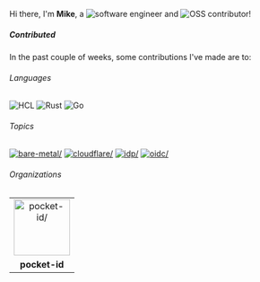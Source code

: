 Hi there, I'm **Mike**, a ![software engineer](https://img.shields.io/static/v1?style=flat-square&label=&message=software%20engineer&color=navy) and ![OSS contributor](https://img.shields.io/static/v1?style=flat-square&label=&message=OSS%20contributor&color=navy)!

##### Contributed

In the past couple of weeks, some contributions I've made are to:

###### Languages

![HCL](https://img.shields.io/static/v1?logo=HCL&logoColor=%23fff&style=flat-square&label=&message=HCL&color=%23844FBA) ![Rust](https://img.shields.io/static/v1?logo=Rust&logoColor=%23333&style=flat-square&label=&message=Rust&color=%23dea584) ![Go](https://img.shields.io/static/v1?logo=Go&logoColor=%23fff&style=flat-square&label=&message=Go&color=%2300ADD8)

###### Topics

<a href="https://github.com/topics/bare-metal"><img src="https://img.shields.io/static/v1?style=flat-square&label=&message=bare-metal&color=blue" alt=bare-metal/></a> <a href="https://github.com/topics/cloudflare"><img src="https://img.shields.io/static/v1?style=flat-square&label=&message=cloudflare&color=blue" alt=cloudflare/></a> <a href="https://github.com/topics/idp"><img src="https://img.shields.io/static/v1?style=flat-square&label=&message=idp&color=blue" alt=idp/></a> <a href="https://github.com/topics/oidc"><img src="https://img.shields.io/static/v1?style=flat-square&label=&message=oidc&color=blue" alt=oidc/></a>

###### Organizations


<table>
  <tbody>
    <tr>
    <td align="center"><a href="https://github.com/pocket-id"><img width="100" src="https://avatars.githubusercontent.com/u/197418917?v=4" alt=pocket-id/></a></td>
    </tr>
    <tr>
    <td align="center"><strong>pocket-id</strong></td>
    </tr>
  </tbody>
</table>

